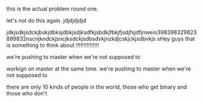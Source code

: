 
this is the actual problem round one.

let's not do this again.
jdjdjdjdjd

jdkjsdkjsdckjbskjdbksjdbkjsdjksdfkjsbdkjfbkjfjsdjfsjdfjnweio398398329823899832nscnjkndckjsncjksdckjsdbsdvkjnzkdjcskjckjsdbvkjs
sHey guys that is something to think about !!!!!!!!!!!!!!!


we're pushing to master when we're not supposed to

workign on master at the same time.
we're pushing to master when we're not supposed to

there are only 10 kinds of people in the world, those who get binary and those who don't

